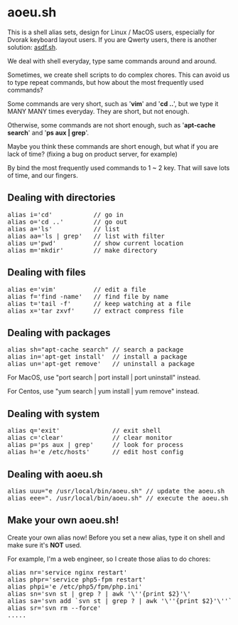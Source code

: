 <h1>aoeu.sh</h1>

<p>This is a shell alias sets, design for Linux / MacOS users, especially for Dvorak keyboard layout users. If you are Qwerty users, there is another solution: <a href="https://github.com/shenjia/asdf.sh">asdf.sh</a>.</p>

<p>We deal with shell everyday, type same commands around and around. </p>

<p>Sometimes, we create shell scripts to do complex chores. This can avoid us to type repeat commands, but how about the most frequently used commands?</p>

<p>Some commands are very short, such as '<strong>vim</strong>' and '<strong>cd ..</strong>', but we type it MANY MANY times everyday. They are short, but not enough.</p>

<p>Otherwise, some commands are not short enough, such as '<strong>apt-cache search</strong>' and '<strong>ps aux | grep</strong>'.</p>

<p>Maybe you think these commands are short enough, but what if you are lack of time? (fixing a bug on product server, for example)

<p>By bind the most frequently used commands to 1 ~ 2 key. That will save lots of time, and our fingers.</p>

<h2>Dealing with directories</h2>

<pre>
alias i='cd'           // go in
alias o='cd ..'        // go out
alias a='ls'           // list
alias aa='ls | grep'   // list with filter
alias u='pwd'          // show current location
alias m='mkdir'        // make directory
</pre>

<h2>Dealing with files</h2>

<pre>
alias e='vim'          // edit a file
alias f='find -name'   // find file by name
alias t='tail -f'      // keep watching at a file
alias x='tar zxvf'     // extract compress file
</pre>

<h2>Dealing with packages</h2>

<pre>
alias sh="apt-cache search" // search a package
alias in='apt-get install'  // install a package
alias un='apt-get remove'   // uninstall a package
</pre>

<p>For MacOS, use "port search | port install | port uninstall" instead.</p>

<p>For Centos, use "yum search | yum install | yum remove" instead.</p>

<h2>Dealing with system</h2>

<pre>
alias q='exit'              // exit shell
alias c='clear'             // clear monitor
alias p='ps aux | grep'     // look for process
alias h='e /etc/hosts'      // edit host config
</pre>

<h2>Dealing with aoeu.sh</h2>

<pre>
alias uuu="e /usr/local/bin/aoeu.sh" // update the aoeu.sh
alias eee=". /usr/local/bin/aoeu.sh" // execute the aoeu.sh
</pre>

<h2>Make your own aoeu.sh!</h2>

<p>Create your own alias now! Before you set a new alias, type it on shell and make sure it's <strong>NOT</strong> used. </p>

<p>For example, I'm a web engineer, so I create those alias to do chores:

<pre>
alias nr='service nginx restart'
alias phpr='service php5-fpm restart'
alias phpi='e /etc/php5/fpm/php.ini'
alias sn='svn st | grep ? | awk '\''{print $2}'\'             
alias sa='svn add `svn st | grep ? | awk '\''{print $2}'\''`' 
alias sr='svn rm --force'                                     
.....                          
</pre>

